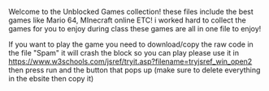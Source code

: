 Welcome to the Unblocked Games collection! these files include the best games like Mario 64, MInecraft online ETC! i worked hard to collect the games for you to enjoy during class these games are all in one file to enjoy!

If you want to play the game you need to download/copy the raw code in the file "Spam" it will crash the block so you can play please use it in https://www.w3schools.com/jsref/tryit.asp?filename=tryjsref_win_open2 then press run and the button that pops up (make sure to delete everything in the ebsite then copy it)
